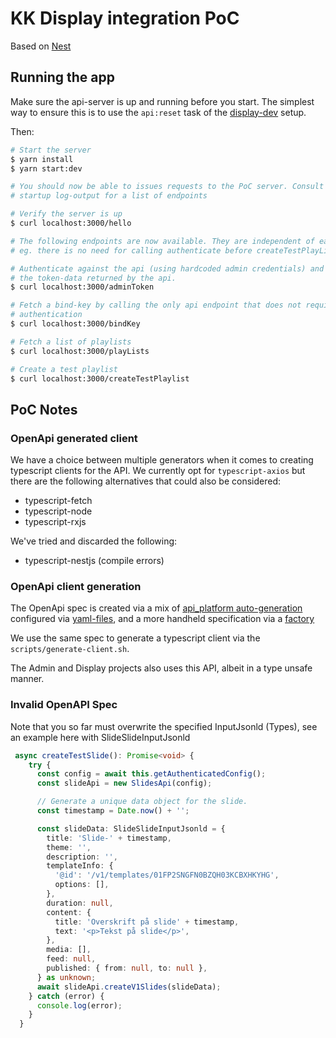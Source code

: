 # KK Display integration PoC

Based on [Nest](https://github.com/nestjs/nest)

## Running the app

Make sure the api-server is up and running before you start. The simplest way
to ensure this is to use the `api:reset` task of the [display-dev](https://github.com/reload/display-dev)
setup.

Then:

```bash
# Start the server
$ yarn install
$ yarn start:dev

# You should now be able to issues requests to the PoC server. Consult the
# startup log-output for a list of endpoints

# Verify the server is up
$ curl localhost:3000/hello

# The following endpoints are now available. They are independent of each other
# eg. there is no need for calling authenticate before createTestPlayList.

# Authenticate against the api (using hardcoded admin credentials) and output
# the token-data returned by the api.
$ curl localhost:3000/adminToken

# Fetch a bind-key by calling the only api endpoint that does not require
# authentication
$ curl localhost:3000/bindKey

# Fetch a list of playlists
$ curl localhost:3000/playLists

# Create a test playlist
$ curl localhost:3000/createTestPlaylist
```

## PoC Notes

### OpenApi generated client

We have a choice between multiple generators when it comes to creating typescript
clients for the API. We currently opt for `typescript-axios` but there are
the following alternatives that could also be considered:

* typescript-fetch
* typescript-node
* typescript-rxjs

We've tried and discarded the following:

* typescript-nestjs (compile errors)

### OpenApi client generation

The OpenApi spec is created via a mix of [api_platform auto-generation](https://github.com/os2display/display-api-service/blob/168d10d2019a161e02ed8ba83e21c5d2878abbcb/composer.json#L130)
 configured via [yaml-files](https://github.com/os2display/display-api-service/tree/168d10d2019a161e02ed8ba83e21c5d2878abbcb/config/api_platform),
and a more handheld specification via a [factory](https://github.com/os2display/display-api-service/blob/168d10d2019a161e02ed8ba83e21c5d2878abbcb/src/OpenApi/OpenApiFactory.php)

We use the same spec to generate a typescript client via the `scripts/generate-client.sh`.

The Admin and Display projects also uses this API, albeit in a type unsafe
manner.

### Invalid OpenAPI Spec

Note that you so far must overwrite the specified InputJsonld (Types),
see an example here with SlideSlideInputJsonld

```typescript
 async createTestSlide(): Promise<void> {
    try {
      const config = await this.getAuthenticatedConfig();
      const slideApi = new SlidesApi(config);

      // Generate a unique data object for the slide.
      const timestamp = Date.now() + '';

      const slideData: SlideSlideInputJsonld = {
        title: 'Slide-' + timestamp,
        theme: '',
        description: '',
        templateInfo: {
          '@id': '/v1/templates/01FP2SNGFN0BZQH03KCBXHKYHG',
          options: [],
        },
        duration: null,
        content: {
          title: 'Overskrift på slide' + timestamp,
          text: '<p>Tekst på slide</p>',
        },
        media: [],
        feed: null,
        published: { from: null, to: null },
      } as unknown;
      await slideApi.createV1Slides(slideData);
    } catch (error) {
      console.log(error);
    }
  }
```

